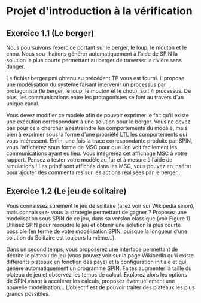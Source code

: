 # Projet d'introduction à la vérification

## Exercice 1.1 (Le berger)

Nous poursuivons l’exercice portant sur le berger, le loup, le mouton et le chou. Nous sou-
haitons générer automatiquement à l’aide de SPIN la solution la plus courte permettant au
berger de traverser la rivière sans danger.

Le fichier berger.pml obtenu au précédent TP vous est fourni. Il propose une modélisation
du système faisant intervenir un processus par protagoniste (le berger, le loup, le mouton et le
chou), soit 4 processus. De plus, les communications entre les protagonistes se font au travers
d’un unique canal.

Vous devez modifier ce modèle afin de pouvoir exprimer le fait qu’il existe une exécution
correspondant à une solution pour le berger. Vous ne devez pas pour cela chercher à restreindre
les comportements du modèle, mais bien à exprimer sous la forme d’une propriété LTL les
comportements qui vous intéressent. Enfin, une fois la trace correspondante produite par
SPIN, vous l’afficherez sous forme de MSC pour que l’on voit facilement les communications
ayant eu lieu. Vous intégrerez cet affichage MSC à votre rapport.
Pensez à tester votre modèle au fur et à mesure à l’aide de simulations ! Les printf sont
affichés dans les MSC, vous pouvez en insérer pour ajouter des commentaires sur les actions
réalisées par le berger...

## Exercice 1.2 (Le jeu de solitaire)

Vous connaissez sûrement le jeu de solitaire (allez voir sur Wikipedia sinon), mais connaissez-
vous la stratégie permettant de gagner ?
Proposez une modélisation sous SPIN de ce jeu, dans sa version classique (voir Figure 1).
Utilisez SPIN pour résoudre le jeu et obtenir une solution la plus courte possible (en terme
de votre modélisation SPIN, puisque la longueur d’une solution du Solitaire est toujours la
même...).

Dans un second temps, vous proposerez une interface permettant de décrire le plateau de
jeu (vous pouvez voir sur la page Wikipedia qu’il existe différents plateaux en fonction des
pays) et la configuration initiale et qui génère automatiquement un programme SPIN. Faites
augmenter la taille du plateau de jeu et observez les temps de calcul.
Explorez alors les options de SPIN visant à accélérer les calculs, proposez éventuellement
une nouvelle modélisation...
L’objectif est de pouvoir traiter des plateaux les plus grands possibles.

